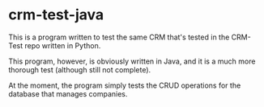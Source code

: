 # crm-test-java

This is a program written to test the same CRM that's tested in the CRM-Test repo written in Python.

This program, however, is obviously written in Java, and it is a much more thorough test (although still not complete).

At the moment, the program simply tests the CRUD operations for the database that manages companies.
